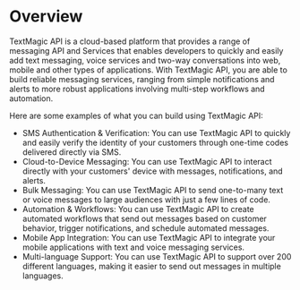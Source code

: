 # Overview

TextMagic API is a cloud-based platform that provides a range of messaging API
and Services that enables developers to quickly and easily add text messaging,
voice services and two-way conversations into web, mobile and other types of
applications. With TextMagic API, you are able to build reliable messaging
services, ranging from simple notifications and alerts to more robust
applications involving multi-step workflows and automation.

Here are some examples of what you can build using TextMagic API:

- SMS Authentication & Verification: You can use TextMagic API to quickly and
  easily verify the identity of your customers through one-time codes delivered
  directly via SMS.
- Cloud-to-Device Messaging: You can use TextMagic API to interact directly
  with your customers' device with messages, notifications, and alerts.
- Bulk Messaging: You can use TextMagic API to send one-to-many text or voice
  messages to large audiences with just a few lines of code.
- Automation & Workflows: You can use TextMagic API to create automated
  workflows that send out messages based on customer behavior, trigger
  notifications, and schedule automated messages.
- Mobile App Integration: You can use TextMagic API to integrate your mobile
  applications with text and voice messaging services.
- Multi-language Support: You can use TextMagic API to support over 200
  different languages, making it easier to send out messages in multiple
  languages.
